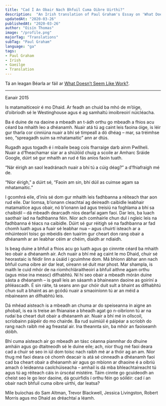 ```yaml
---
title: "Cad Í An Obair Nach Bhfuil Cuma Oibre Uirthi?"
description:  "An Irish translation of Paul Graham's Essay on 'What Doesn’t Seem Like Work?'"
updatedAt: "2020-03-26"
publishedAt: "2020-03-26"
author: "Oisín Thomas"
image: "/profile.png"
majorTag: "Translations"
subTag: "Paul Graham"
language: "ga"
tags: 
- Paul Graham
- Irish
- Gaeilge
- Translation
---
```


Tá an leagan Béarla ar fáil ar [What Doesn’t Seem Like Work?](http://www.paulgraham.com/work.html).

---
Eanair 2015

Is matamaiticeoir é mo Dhaid. Ar feadh an chuid ba mhó de m’óige, d’oibríodh sé le Westinghouse agus é ag samhaltú imoibreoirí núicléacha. 

Ba é duine de na daoine a mbeadh an t-ádh orthu go mbeadh a fhios acu céard ba mhaith leo a dhéanamh. Nuair atá tú ag caint leis faoina óige, is léir gur tharla cor cinniúna nuair a bhí sé timpeall a dó dhéag – mar, sa tréimhse seo, “spreagadh suim sa mhatamaitic” ann ar dtús. 

Rugadh agus togadh é i mbaile beag cois fharraige darb ainm Pwllheli. Nuair a d’fheachamar siar ar a shiúlóid chuig a scoile ar Amharc Sráide Google, dúirt sé gur mhaith an rud é fás aníos faoin tuath. 

“Nár éirigh an saol leadránach nuair a bhí tú a cúig déag?” a d’fhiafraigh mé de.

“Níor éirigh,” a dúirt sé, “Faoin am sin, bhí dúil as cuimse agam sa mhatamaitic.”

I gcomhrá eile, d’inis sé dom gur mhaith leis fadhbanna a réiteach thar aon rud eile. Dar liomsa, b’ionann cleachtaí ag deireadh caibidle leabhair matamaitice agus obair, nó b’ionann iad agus treisiú na foghlama a bhí sa chaibidil – dá mbeadh dearcadh níos dearfaí agam faoi. Dar leis, ba luach saothair iad na fadhbanna féin. Níor ach comhairle chun dul i ngleic leis na fadhbanna é téacs na caibidle. Dúirt sé gur réitigh sé na fadhbanna ar fad chomh luath agus a fuair sé leabhar nua – agus chuirtí isteach ar a mhúinteoirí toisc go mbeidís den tuairim gur cheart don rang obair a dhéanamh ar an leabhar céim ar chéim, diaidh ar ndiaidh.

Is beag duine a bhfuil a fhios acu go luath agus go cinnnte céard ba mhaith leo obair a dhéanamh air. Ach nuair a bhí mé ag caint le mo Dhaid, chuir sé heorastaic is féidir linn a úsáid i gcuimhne dom. Má bhíonn ábhar ann nach bhfuil cuma oibre air dar leat, oireann sé duit mar phost. Mar shampla, is maith le cuid mhór de na ríomhchláraitheoirí a bhfuil aithne agam orthu (agus mise ina measc) dífhabhtú. Ní hí seo obair a mbeadh mórán duine sásta a dhéanamh – is geall leis an sásamh a bhaineann daoine as goiríní a phléascadh. É sin ráite, tá seans ann gur chóir duit sult a bhaint as dífhabhtú chun sult a bhaint as an gcódú nuair a smaoiníonn tú ar an méid a mbaineann an dífhabhtú leis. 

Dá mhéad aisteach is a mbeadh an chuma ar do speiseanna in aigne an phobail, is ea is treise an fhianaise a bheadh agat go n-oibríonn tú ar na rudaí ba cheart duit obair a dhéanamh air. Nuair a bhí mé in ollscoil, scríobainn páipéir do mo chairde. Ba rud suimiúil é páipéar a scríobh do rang nach raibh mé ag freastal air. Ina theannta sin, ba mhór an faoiseamh dóibh. 

Bhí cuma aisteach air go mbeadh an tásc céanna pianmhar do dhuine amháin agus go dtaitneodh sé le duine eile; ach, níor thug mé faoi deara cad a chuir sé seo in iúl dom toisc nach raibh mé ar a thóir ag an am. Níor thug mé faoi deara cé chomh deacair is atá sé cinneadh a dhéanamh faoi cad ba cheart obair a dhéanamh air agus go mbíonn ar dhaoine é a oibriú amach ó leideanna caolchúiseacha – amhail is dá mba bhleachtaireacht tú agus tú ag réiteach cáis in úrscéal mistéire. Táim cinnte go gcuideodh an cheist seo le go leor daoine, dá gcuirfidís í orthu féin go sóiléir: cad í an obair nach bhfuil cuma oibre uirthi, dar leatsa?

Míle buíochas do Sam Altman, Trevor Blackwell, Jessica Livingston, Robert Morris agus mo Dhaid as dréachtaí a léamh.
